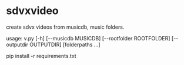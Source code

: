 # sdvxvideo
create sdvx videos from musicdb, music folders. 

usage: v.py [-h] [--musicdb MUSICDB] [--rootfolder ROOTFOLDER] [--outputdir OUTPUTDIR]
            [folderpaths ...]

pip install -r requirements.txt
